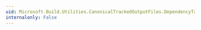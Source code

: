 ```yaml
---
uid: Microsoft.Build.Utilities.CanonicalTrackedOutputFiles.DependencyTable
internalonly: False
---
```

